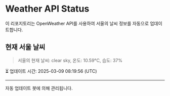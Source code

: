 
# Weather API Status

이 리포지토리는 OpenWeather API를 사용하여 서울의 날씨 정보를 자동으로 업데이트합니다.

## 현재 서울 날씨
> 서울의 현재 날씨: clear sky, 온도: 10.59°C, 습도: 37%

⏳ 업데이트 시간: 2025-03-09 08:19:56 (UTC)

---
자동 업데이트 봇에 의해 관리됩니다.
